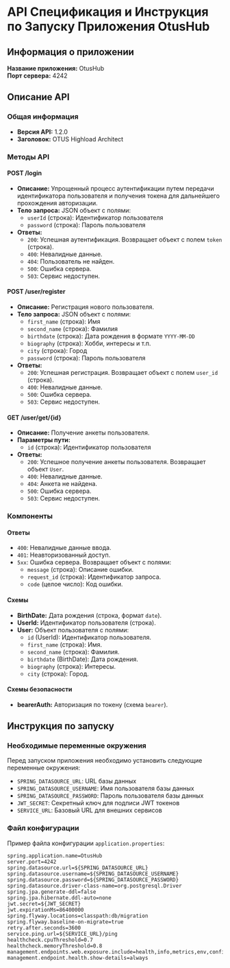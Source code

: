 # API Спецификация и Инструкция по Запуску Приложения OtusHub

## Информация о приложении

**Название приложения:** OtusHub  
**Порт сервера:** 4242

## Описание API

### Общая информация

- **Версия API:** 1.2.0
- **Заголовок:** OTUS Highload Architect

### Методы API

#### POST /login

- **Описание:** Упрощенный процесс аутентификации путем передачи идентификатора пользователя и получения токена для
  дальнейшего прохождения авторизации.
- **Тело запроса:** JSON объект с полями:
  - `userId` (строка): Идентификатор пользователя
  - `password` (строка): Пароль пользователя
- **Ответы:**
  - `200`: Успешная аутентификация. Возвращает объект с полем `token` (строка).
  - `400`: Невалидные данные.
  - `404`: Пользователь не найден.
  - `500`: Ошибка сервера.
  - `503`: Сервис недоступен.

#### POST /user/register

- **Описание:** Регистрация нового пользователя.
- **Тело запроса:** JSON объект с полями:
  - `first_name` (строка): Имя
  - `second_name` (строка): Фамилия
  - `birthdate` (строка): Дата рождения в формате `YYYY-MM-DD`
  - `biography` (строка): Хобби, интересы и т.п.
  - `city` (строка): Город
  - `password` (строка): Пароль пользователя
- **Ответы:**
  - `200`: Успешная регистрация. Возвращает объект с полем `user_id` (строка).
  - `400`: Невалидные данные.
  - `500`: Ошибка сервера.
  - `503`: Сервис недоступен.

#### GET /user/get/{id}

- **Описание:** Получение анкеты пользователя.
- **Параметры пути:**
  - `id` (строка): Идентификатор пользователя
- **Ответы:**
  - `200`: Успешное получение анкеты пользователя. Возвращает объект `User`.
  - `400`: Невалидные данные.
  - `404`: Анкета не найдена.
  - `500`: Ошибка сервера.
  - `503`: Сервис недоступен.

### Компоненты

#### Ответы

- `400`: Невалидные данные ввода.
- `401`: Неавторизованный доступ.
- `5xx`: Ошибка сервера. Возвращает объект с полями:
  - `message` (строка): Описание ошибки.
  - `request_id` (строка): Идентификатор запроса.
  - `code` (целое число): Код ошибки.

#### Схемы

- **BirthDate:** Дата рождения (строка, формат `date`).
- **UserId:** Идентификатор пользователя (строка).
- **User:** Объект пользователя с полями:
  - `id` (UserId): Идентификатор пользователя.
  - `first_name` (строка): Имя.
  - `second_name` (строка): Фамилия.
  - `birthdate` (BirthDate): Дата рождения.
  - `biography` (строка): Интересы.
  - `city` (строка): Город.

#### Схемы безопасности

- **bearerAuth:** Авторизация по токену (схема `bearer`).

## Инструкция по запуску

### Необходимые переменные окружения

Перед запуском приложения необходимо установить следующие переменные окружения:

- `SPRING_DATASOURCE_URL`: URL базы данных
- `SPRING_DATASOURCE_USERNAME`: Имя пользователя базы данных
- `SPRING_DATASOURCE_PASSWORD`: Пароль пользователя базы данных
- `JWT_SECRET`: Секретный ключ для подписи JWT токенов
- `SERVICE_URL`: Базовый URL для внешних сервисов

### Файл конфигурации

Пример файла конфигурации `application.properties`:

```properties
spring.application.name=OtusHub
server.port=4242
spring.datasource.url=${SPRING_DATASOURCE_URL}
spring.datasource.username=${SPRING_DATASOURCE_USERNAME}
spring.datasource.password=${SPRING_DATASOURCE_PASSWORD}
spring.datasource.driver-class-name=org.postgresql.Driver
spring.jpa.generate-ddl=false
spring.jpa.hibernate.ddl-auto=none
jwt.secret=${JWT_SECRET}
jwt.expirationMs=86400000
spring.flyway.locations=classpath:db/migration
spring.flyway.baseline-on-migrate=true
retry.after.seconds=3600
service.ping.url=${SERVICE_URL}/ping
healthcheck.cpuThreshold=0.7
healthcheck.memoryThreshold=0.8
management.endpoints.web.exposure.include=health,info,metrics,env,configprops
management.endpoint.health.show-details=always
